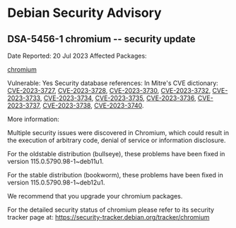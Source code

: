 
Debian Security Advisory
========================


DSA-5456-1 chromium -- security update
--------------------------------------



Date Reported:
20 Jul 2023
Affected Packages:

[chromium](https://packages.debian.org/src:chromium)

Vulnerable:
Yes
Security database references:
In Mitre's CVE dictionary: [CVE-2023-3727](https://security-tracker.debian.org/tracker/CVE-2023-3727), [CVE-2023-3728](https://security-tracker.debian.org/tracker/CVE-2023-3728), [CVE-2023-3730](https://security-tracker.debian.org/tracker/CVE-2023-3730), [CVE-2023-3732](https://security-tracker.debian.org/tracker/CVE-2023-3732), [CVE-2023-3733](https://security-tracker.debian.org/tracker/CVE-2023-3733), [CVE-2023-3734](https://security-tracker.debian.org/tracker/CVE-2023-3734), [CVE-2023-3735](https://security-tracker.debian.org/tracker/CVE-2023-3735), [CVE-2023-3736](https://security-tracker.debian.org/tracker/CVE-2023-3736), [CVE-2023-3737](https://security-tracker.debian.org/tracker/CVE-2023-3737), [CVE-2023-3738](https://security-tracker.debian.org/tracker/CVE-2023-3738), [CVE-2023-3740](https://security-tracker.debian.org/tracker/CVE-2023-3740).  

More information:

Multiple security issues were discovered in Chromium, which could result
in the execution of arbitrary code, denial of service or information
disclosure.


For the oldstable distribution (bullseye), these problems have been fixed
in version 115.0.5790.98-1~deb11u1.


For the stable distribution (bookworm), these problems have been fixed in
version 115.0.5790.98-1~deb12u1.


We recommend that you upgrade your chromium packages.


For the detailed security status of chromium please refer to
its security tracker page at:
<https://security-tracker.debian.org/tracker/chromium>





